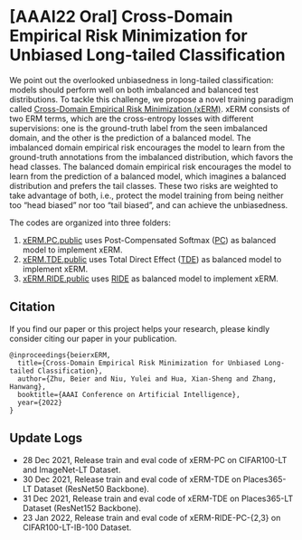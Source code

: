 # [AAAI22 Oral] Cross-Domain Empirical Risk Minimization for Unbiased Long-tailed Classification

We point out the overlooked unbiasedness in long-tailed classification: models should perform well on both imbalanced and balanced test distributions.
To tackle this challenge, we propose a novel training paradigm called [Cross-Domain Empirical Risk Minimization (xERM)](https://arxiv.org/pdf/2112.14380.pdf).
xERM consists of two ERM terms, which are the cross-entropy losses with different supervisions: 
one is the ground-truth label from the seen imbalanced domain, and the other is the prediction of a balanced model. 
The imbalanced domain empirical risk encourages the model to learn from the ground-truth annotations from the imbalanced distribution, 
which favors the head classes. The balanced domain empirical risk encourages the model to learn from the prediction of a balanced model, 
which imagines a balanced distribution and prefers the tail classes. These two risks are weighted to take advantage of both, 
i.e., protect the model training from being neither too “head biased” nor too “tail biased”, and can achieve the unbiasedness.

The codes are organized into three folders:

1. [xERM.PC.public](xERM.PC.public) uses Post-Compensated Softmax ([PC](https://arxiv.org/abs/2012.00321)) as balanced model to implement xERM.
2. [xERM.TDE.public](xERM.TDE.public) uses Total Direct Effect ([TDE](https://arxiv.org/abs/2009.12991)) as balanced model to implement xERM.
3. [xERM.RIDE.public](xERM.RIDE.public) uses [RIDE](https://arxiv.org/abs/2010.01809) as balanced model to implement xERM.

## Citation

If you find our paper or this project helps your research, please kindly consider citing our paper in your publication.

```
@inproceedings{beierxERM,
  title={Cross-Domain Empirical Risk Minimization for Unbiased Long-tailed Classification},
  author={Zhu, Beier and Niu, Yulei and Hua, Xian-Sheng and Zhang, Hanwang},
  booktitle={AAAI Conference on Artificial Intelligence},
  year={2022}
}
```

## Update Logs
- 28 Dec 2021, Release train and eval code of xERM-PC on CIFAR100-LT and ImageNet-LT Dataset. 
- 30 Dec 2021, Release train and eval code of xERM-TDE on Places365-LT Dataset (ResNet50 Backbone). 
- 31 Dec 2021, Release train and eval code of xERM-TDE on Places365-LT Dataset (ResNet152 Backbone). 
- 23 Jan 2022, Release train and eval code of xERM-RIDE-PC-{2,3} on CIFAR100-LT-IB-100 Dataset.
